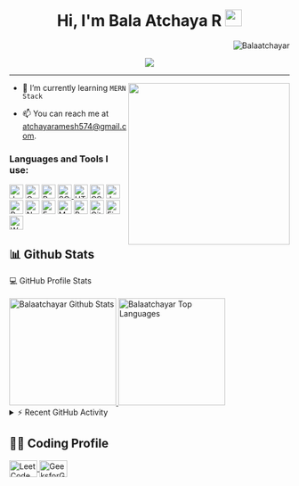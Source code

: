 <h1 align="center">
Hi, I'm Bala Atchaya R
  <img src="https://media.giphy.com/media/hvRJCLFzcasrR4ia7z/giphy.gif" width="30"></h1>
 <img src="https://komarev.com/ghpvc/?username=Balaatchayar&label=Profile%20Views&color=0e75b6&style=flat" align='right' alt="Balaatchayar" />


<br/>


<p align="center">
  <a href="https://github.com/DenverCoder1/readme-typing-svg"><img src="https://readme-typing-svg.herokuapp.com?lines=Computer+Science+Student;MERN+Stack+Developer;Always%20learning%20new%20things&center=true&width=380&height=45"></a>
</p>
<hr/>


<img  src="./thoughtworks-gif_dribbble.gif" height="290px" align="right" />



- 🌱 I’m currently learning `MERN Stack`
  
- 📫 You can reach me at atchayaramesh574@gmail.com.



<h3 align="left">Languages and Tools I use:</h3>
<p align="left">


<p>
  <img alt="Java" src="https://img.shields.io/badge/Java-007396?style=for-the-badge&logo=java&logoColor=white" height="25px"/>
  <img alt="C" src="https://img.shields.io/badge/C-A8B9CC?style=for-the-badge&logo=c&logoColor=white" height="25px"/>
  <img alt="Python" src="https://img.shields.io/badge/Python-3776AB?style=for-the-badge&logo=python&logoColor=white" height="25px"/>
  <a href="https://github.com/search?q=user%3ADenverCoder1+is%3Arepo+language%3Asql">
    <img alt="SQL" src="https://img.shields.io/badge/SQL%20-%23025E8C.svg?logo=amazon-dynamodb&logoColor=white" height="25px"/>
  </a>
  <img alt="HTML5" src="https://img.shields.io/badge/HTML5-E34F26?style=for-the-badge&logo=html5&logoColor=white" height="25px"/>
  <img alt="CSS3" src="https://img.shields.io/badge/CSS3-1572B6?style=for-the-badge&logo=css3&logoColor=white" height="25px"/>
  <img alt="JavaScript" src="https://img.shields.io/badge/JavaScript-323330?style=for-the-badge&logo=javascript&logoColor=F7DF1E" height="25px"/>
  <img alt="React" src="https://img.shields.io/badge/React-20232A?style=for-the-badge&logo=react&logoColor=61DAFB" height="25px"/>
  <img alt="Node.js" src="https://img.shields.io/badge/-Nodejs-43853d?style=for-the-badge&logo=Node.js&logoColor=white" height="25px"/>
 <img alt="Express.js" src="https://img.shields.io/badge/Express.js-000000?style=for-the-badge&logo=express&logoColor=white" height="25px"/>
  <img alt="MongoDB" src="https://img.shields.io/badge/-MongoDB-13aa52?style=for-the-badge&logo=mongodb&logoColor=white" height="25px"/>
  <img alt="Bootstrap" src="https://img.shields.io/badge/Bootstrap-563D7C?style=for-the-badge&logo=bootstrap&logoColor=white" height="25px"/>
  <img alt="Git" src="https://img.shields.io/badge/-Git-F05032?style=for-the-badge&logo=git&logoColor=white" height="25px"/>
  <a href="#">
    <img alt="Firebase" src="https://img.shields.io/badge/Firebase-%23316192.svg?logo=firebase&logoColor=white" height="25px"/>
  </a>
  <a href="#">
    <img alt="WordPress" src="https://img.shields.io/badge/Wordpress-21759B?logo=wordpress&logoColor=white" height="25px"/>
  </a>
</p>


## 📊 Github Stats



<summary>💻 GitHub Profile Stats</summary>
<br/>
<a href="https://github.com/Balaatchayar/github-readme-stats">
  <img alt="Balaatchayar Github Stats" src="https://github-readme-stats.vercel.app/api?username=Balaatchayar&show_icons=true&count_private=true&theme=react&hide_border=true&bg_color=1F222E&title_color=F85D7F&icon_color=F8D866" height="192px"/>
</a>
<a href="https://github.com/Balaatchayar/github-readme-stats">
  <img alt="Balaatchayar Top Languages" src="https://github-readme-stats.vercel.app/api/top-langs/?username=Balaatchayar&langs_count=8&layout=compact&theme=react&hide_border=true&bg_color=1F222E&title_color=F85D7F&icon_color=F8D866" height="192px"/>
</a>
<br/>
  



<details>
  <summary>⚡ Recent GitHub Activity</summary>
  <br/>

   <a href="https://github.com/Balaatchayar/github-readme-activity-graph"><img alt="Yashita's Activity Graph" src="https://github-readme-activity-graph.vercel.app/graph?username=Balaatchayar&bg_color=1F222E&color=F8D866&line=F85D7F&point=FFFFFF&hide_border=true" /></a>
  <br/>
</details>



## 🙋‍♀️ Coding Profile

<p>
  <a href="https://leetcode.com/Balaatchayar/" target="_blank">
    <img align="center" src="https://assets.leetcode.com/users/leetcode/avatar_1568224780.png" alt="LeetCode" height="30" width="50"/>
  </a>
  <a href="https://auth.geeksforgeeks.org/user/Balaatchayar" target="_blank">
    <img align="center" src="https://media.geeksforgeeks.org/wp-content/uploads/20200716222246/Path-219.png" alt="GeeksforGeeks" height="30" width="50"/>
  </a>
</p>


